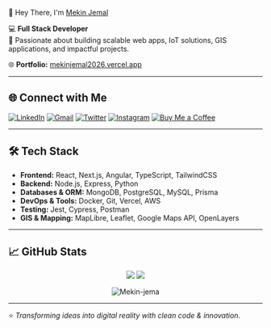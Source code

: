 👋 Hey There, I'm [Mekin Jemal](https://www.linkedin.com/in/mekin-jemal-7933b42a3/)

💻 **Full Stack Developer**  
🚀 Passionate about building scalable web apps, IoT solutions, GIS applications, and impactful projects.

🌐 **Portfolio:** [mekinjemal2026.vercel.app](https://mekinjemal2026.vercel.app/#)

---

## 🌐 Connect with Me
[![LinkedIn](https://img.shields.io/badge/LinkedIn-0077B5?style=for-the-badge&logo=linkedin&logoColor=white)](https://www.linkedin.com/in/mekin-jemal-7933b42a3/)
[![Gmail](https://img.shields.io/badge/Gmail-D14836?style=for-the-badge&logo=gmail&logoColor=white)](mailto:mekinjemal999@gmail.com)
[![Twitter](https://img.shields.io/badge/Twitter-1DA1F2?style=for-the-badge&logo=twitter&logoColor=white)](https://twitter.com/mekinjemal_seth)
[![Instagram](https://img.shields.io/badge/Instagram-E4405F?style=for-the-badge&logo=instagram&logoColor=white)](https://www.instagram.com/mekin.jemal/)
[![Buy Me a Coffee](https://img.shields.io/badge/Buy_Me_A_Coffee-FFDD00?style=for-the-badge&logo=buy-me-a-coffee&logoColor=black)](https://www.buymeacoffee.com/mekinjemald)

---

## 🛠 Tech Stack
- **Frontend:** React, Next.js, Angular, TypeScript, TailwindCSS  
- **Backend:** Node.js, Express, Python  
- **Databases & ORM:** MongoDB, PostgreSQL, MySQL, Prisma  
- **DevOps & Tools:** Docker, Git, Vercel, AWS  
- **Testing:** Jest, Cypress, Postman  
- **GIS & Mapping:** MapLibre, Leaflet, Google Maps API, OpenLayers  

---

## 📈 GitHub Stats

<p align="center">
  <img src="https://my-github-status-sooty.vercel.app/api?username=Mekin-jema&show_icons=true&theme=dracula&hide_border=true&count_private=true&show=reviews,discussions_started,discussions_answered" />
  <img src="https://my-github-status-sooty.vercel.app/api/top-langs/?username=Mekin-jema&layout=compact&theme=dracula&langs_count=8" />
</p>



<p align="center">
  <img src="https://komarev.com/ghpvc/?username=Mekin-jema&label=Profile%20views&color=0e75b6&style=flat" alt="Mekin-jema" /> 
</p>

---

⭐️ *Transforming ideas into digital reality with clean code & innovation.*
